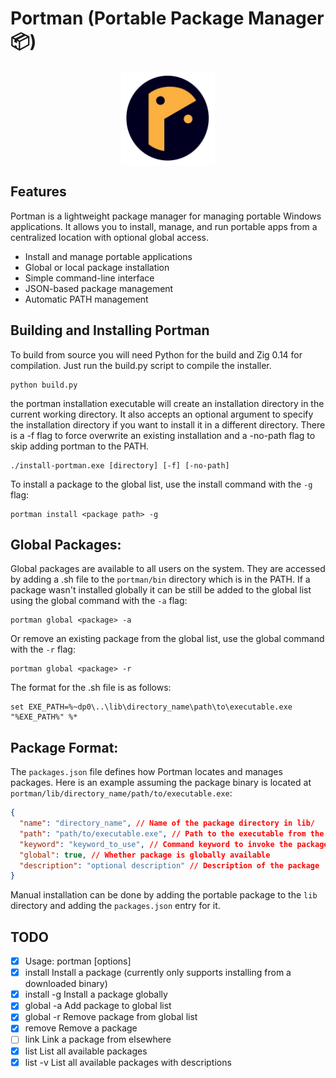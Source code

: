 # Portman (Portable Package Manager📦)

<img style="display: block; margin: 0 auto;" src="portman.png" alt="Portman Logo" width="150"/>

## Features

Portman is a lightweight package manager for managing portable Windows applications. It allows you to install, manage, and run portable apps from a centralized location with optional global access.

- Install and manage portable applications
- Global or local package installation
- Simple command-line interface
- JSON-based package management
- Automatic PATH management

## Building and Installing Portman

To build from source you will need Python for the build and Zig 0.14 for compilation. Just run the build.py script to compile the installer.

```
python build.py
```

the portman installation executable will create an installation directory in the current working directory. It also accepts an optional argument to specify the installation directory if you want to install it in a different directory. There is a -f flag to force overwrite an existing installation and a -no-path flag to skip adding portman to the PATH.

```
./install-portman.exe [directory] [-f] [-no-path]
```

To install a package to the global list, use the install command with the `-g` flag:

```
portman install <package path> -g
```

## Global Packages:

Global packages are available to all users on the system. They are accessed by adding a .sh file to the `portman/bin` directory which is in the PATH.
If a package wasn't installed globally it can be still be added to the global list using the global command with the `-a` flag:

```
portman global <package> -a
```

Or remove an existing package from the global list, use the global command with the `-r` flag:

```
portman global <package> -r
```

The format for the .sh file is as follows:

```
set EXE_PATH=%~dp0\..\lib\directory_name\path\to\executable.exe
"%EXE_PATH%" %*
```

## Package Format:

The `packages.json` file defines how Portman locates and manages packages. Here is an example assuming the package binary is located at `portman/lib/directory_name/path/to/executable.exe`:

```json
{
  "name": "directory_name", // Name of the package directory in lib/
  "path": "path/to/executable.exe", // Path to the executable from the lib/directory_name directory
  "keyword": "keyword_to_use", // Command keyword to invoke the package
  "global": true, // Whether package is globally available
  "description": "optional description" // Description of the package
}
```

Manual installation can be done by adding the portable package to the `lib` directory and adding the `packages.json` entry for it.

## TODO

- [x] Usage: portman <command> [options]
- [x] install <package> Install a package (currently only supports installing from a downloaded binary)
- [x] install <package> -g Install a package globally
- [x] global <package> -a Add package to global list
- [x] global <package> -r Remove package from global list
- [x] remove <package> Remove a package
- [ ] link <path> Link a package from elsewhere
- [x] list List all available packages
- [x] list -v List all available packages with descriptions
